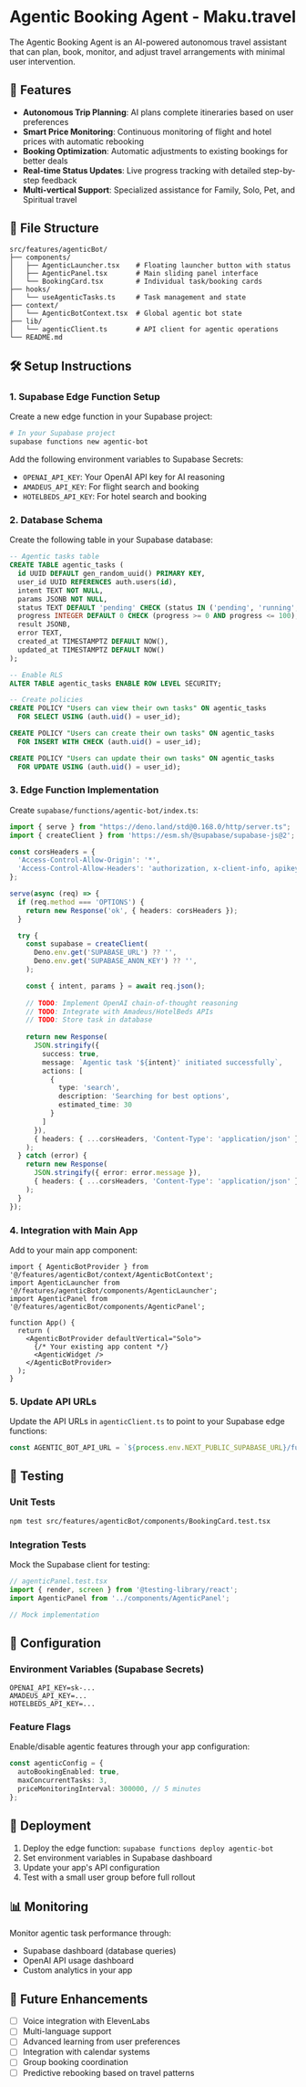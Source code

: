 # Agentic Booking Agent - Maku.travel

The Agentic Booking Agent is an AI-powered autonomous travel assistant that can plan, book, monitor, and adjust travel arrangements with minimal user intervention.

## 🚀 Features

- **Autonomous Trip Planning**: AI plans complete itineraries based on user preferences
- **Smart Price Monitoring**: Continuous monitoring of flight and hotel prices with automatic rebooking
- **Booking Optimization**: Automatic adjustments to existing bookings for better deals
- **Real-time Status Updates**: Live progress tracking with detailed step-by-step feedback
- **Multi-vertical Support**: Specialized assistance for Family, Solo, Pet, and Spiritual travel

## 📁 File Structure

```
src/features/agenticBot/
├── components/
│   ├── AgenticLauncher.tsx    # Floating launcher button with status
│   ├── AgenticPanel.tsx       # Main sliding panel interface
│   └── BookingCard.tsx        # Individual task/booking cards
├── hooks/
│   └── useAgenticTasks.ts     # Task management and state
├── context/
│   └── AgenticBotContext.tsx  # Global agentic bot state
├── lib/
│   └── agenticClient.ts       # API client for agentic operations
└── README.md
```

## 🛠️ Setup Instructions

### 1. Supabase Edge Function Setup

Create a new edge function in your Supabase project:

```bash
# In your Supabase project
supabase functions new agentic-bot
```

Add the following environment variables to Supabase Secrets:
- `OPENAI_API_KEY`: Your OpenAI API key for AI reasoning
- `AMADEUS_API_KEY`: For flight search and booking
- `HOTELBEDS_API_KEY`: For hotel search and booking

### 2. Database Schema

Create the following table in your Supabase database:

```sql
-- Agentic tasks table
CREATE TABLE agentic_tasks (
  id UUID DEFAULT gen_random_uuid() PRIMARY KEY,
  user_id UUID REFERENCES auth.users(id),
  intent TEXT NOT NULL,
  params JSONB NOT NULL,
  status TEXT DEFAULT 'pending' CHECK (status IN ('pending', 'running', 'completed', 'failed', 'cancelled')),
  progress INTEGER DEFAULT 0 CHECK (progress >= 0 AND progress <= 100),
  result JSONB,
  error TEXT,
  created_at TIMESTAMPTZ DEFAULT NOW(),
  updated_at TIMESTAMPTZ DEFAULT NOW()
);

-- Enable RLS
ALTER TABLE agentic_tasks ENABLE ROW LEVEL SECURITY;

-- Create policies
CREATE POLICY "Users can view their own tasks" ON agentic_tasks
  FOR SELECT USING (auth.uid() = user_id);

CREATE POLICY "Users can create their own tasks" ON agentic_tasks
  FOR INSERT WITH CHECK (auth.uid() = user_id);

CREATE POLICY "Users can update their own tasks" ON agentic_tasks
  FOR UPDATE USING (auth.uid() = user_id);
```

### 3. Edge Function Implementation

Create `supabase/functions/agentic-bot/index.ts`:

```typescript
import { serve } from "https://deno.land/std@0.168.0/http/server.ts";
import { createClient } from 'https://esm.sh/@supabase/supabase-js@2';

const corsHeaders = {
  'Access-Control-Allow-Origin': '*',
  'Access-Control-Allow-Headers': 'authorization, x-client-info, apikey, content-type',
};

serve(async (req) => {
  if (req.method === 'OPTIONS') {
    return new Response('ok', { headers: corsHeaders });
  }

  try {
    const supabase = createClient(
      Deno.env.get('SUPABASE_URL') ?? '',
      Deno.env.get('SUPABASE_ANON_KEY') ?? '',
    );

    const { intent, params } = await req.json();
    
    // TODO: Implement OpenAI chain-of-thought reasoning
    // TODO: Integrate with Amadeus/HotelBeds APIs
    // TODO: Store task in database
    
    return new Response(
      JSON.stringify({
        success: true,
        message: `Agentic task '${intent}' initiated successfully`,
        actions: [
          {
            type: 'search',
            description: 'Searching for best options',
            estimated_time: 30
          }
        ]
      }),
      { headers: { ...corsHeaders, 'Content-Type': 'application/json' } }
    );
  } catch (error) {
    return new Response(
      JSON.stringify({ error: error.message }),
      { headers: { ...corsHeaders, 'Content-Type': 'application/json' }, status: 400 }
    );
  }
});
```

### 4. Integration with Main App

Add to your main app component:

```tsx
import { AgenticBotProvider } from '@/features/agenticBot/context/AgenticBotContext';
import AgenticLauncher from '@/features/agenticBot/components/AgenticLauncher';
import AgenticPanel from '@/features/agenticBot/components/AgenticPanel';

function App() {
  return (
    <AgenticBotProvider defaultVertical="Solo">
      {/* Your existing app content */}
      <AgenticWidget />
    </AgenticBotProvider>
  );
}
```

### 5. Update API URLs

Update the API URLs in `agenticClient.ts` to point to your Supabase edge functions:

```typescript
const AGENTIC_BOT_API_URL = `${process.env.NEXT_PUBLIC_SUPABASE_URL}/functions/v1/agentic-bot`;
```

## 🧪 Testing

### Unit Tests

```bash
npm test src/features/agenticBot/components/BookingCard.test.tsx
```

### Integration Tests

Mock the Supabase client for testing:

```typescript
// agenticPanel.test.tsx
import { render, screen } from '@testing-library/react';
import AgenticPanel from '../components/AgenticPanel';

// Mock implementation
```

## 🔧 Configuration

### Environment Variables (Supabase Secrets)

```
OPENAI_API_KEY=sk-...
AMADEUS_API_KEY=...
HOTELBEDS_API_KEY=...
```

### Feature Flags

Enable/disable agentic features through your app configuration:

```typescript
const agenticConfig = {
  autoBookingEnabled: true,
  maxConcurrentTasks: 3,
  priceMonitoringInterval: 300000, // 5 minutes
};
```

## 🚀 Deployment

1. Deploy the edge function: `supabase functions deploy agentic-bot`
2. Set environment variables in Supabase dashboard
3. Update your app's API configuration
4. Test with a small user group before full rollout

## 📊 Monitoring

Monitor agentic task performance through:
- Supabase dashboard (database queries)
- OpenAI API usage dashboard
- Custom analytics in your app

## 🔮 Future Enhancements

- [ ] Voice integration with ElevenLabs
- [ ] Multi-language support
- [ ] Advanced learning from user preferences
- [ ] Integration with calendar systems
- [ ] Group booking coordination
- [ ] Predictive rebooking based on travel patterns